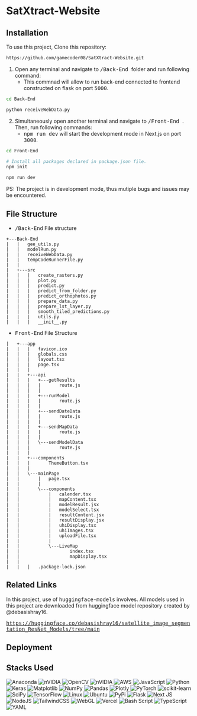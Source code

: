 # SatXtract-Website


## Installation

To use this project, Clone this repository:

```bash
https://github.com/gamecoder08/SatXtract-Website.git
```

1. Open any terminal and navigate to <kbd> /Back-End </kbd> folder and run following command:
    - This commnad will allow to run back-end connected to frontend constructed on flask on port <kbd>5000</kbd>.

```bash
cd Back-End

python receiveWebData.py
```

2. Simultaneously open another terminal and navigate to <kbd> /Front-End </kbd>. Then, run following commands:
    - <kbd>npm run dev</kbd> will start the development mode in Next.js on port <kbd>3000</kbd>.


```bash
cd Front-End

# Install all packages declared in package.json file.
npm init
```

```bash
npm run dev
```

PS: The project is in development mode, thus mutiple bugs and issues may be encountered.

## File Structure

- <kbd> /Back-End</kbd> File structure

```text
+---Back-End
|   |   gee_utils.py
|   |   modelRun.py
|   |   receiveWebData.py
|   |   tempCodeRunnerFile.py
|   |   
|   +---src
|   |   |   create_rasters.py
|   |   |   plot.py
|   |   |   predict.py
|   |   |   predict_from_folder.py
|   |   |   predict_orthophotos.py
|   |   |   prepare_data.py
|   |   |   prepare_lst_layer.py
|   |   |   smooth_tiled_predictions.py
|   |   |   utils.py
|   |   |   __init__.py

```

- <kbd>Front-End</kbd> File Structure

```text
|   +---app
|   |   |   favicon.ico
|   |   |   globals.css
|   |   |   layout.tsx
|   |   |   page.tsx
|   |   |   
|   |   +---api
|   |   |   +---getResults
|   |   |   |       route.js
|   |   |   |       
|   |   |   +---runModel
|   |   |   |       route.js
|   |   |   |       
|   |   |   +---sendDateData
|   |   |   |       route.js
|   |   |   |       
|   |   |   +---sendMapData
|   |   |   |       route.js
|   |   |   |       
|   |   |   \---sendModelData
|   |   |           route.js
|   |   |           
|   |   +---components
|   |   |       ThemeButton.tsx
|   |   |       
|   |   \---mainPage
|   |       |   page.tsx
|   |       |   
|   |       \---components
|   |           |   calender.tsx
|   |           |   mapContent.tsx
|   |           |   modelResult.jsx
|   |           |   modelSelect.tsx
|   |           |   resultContent.jsx
|   |           |   resultDisplay.jsx
|   |           |   uhiDisplay.tsx
|   |           |   uhiImages.tsx
|   |           |   uploadFile.tsx
|   |           |   
|   |           \---LiveMap
|   |                   index.tsx
|   |                   mapDisplay.tsx
|   |                   
|   |   |   .package-lock.json
```

## Related Links

In this project, use of <kbd>huggingface-models</kbd> involves. All models used in this project are downloaded from huggingface model repository created by @debasishray16.

<kbd>https://huggingface.co/debasishray16/satellite_image_segmentation_ResNet_Models/tree/main</kbd>
## Deployment

## Stacks Used

![Anaconda](https://img.shields.io/badge/Anaconda-%2344A833.svg?style=for-the-badge&logo=anaconda&logoColor=white)
![nVIDIA](https://img.shields.io/badge/cuda-000000.svg?style=for-the-badge&logo=nVIDIA&logoColor=green)
![OpenCV](https://img.shields.io/badge/opencv-%23white.svg?style=for-the-badge&logo=opencv&logoColor=white)
![nVIDIA](https://img.shields.io/badge/nVIDIA-%2376B900.svg?style=for-the-badge&logo=nVIDIA&logoColor=white)
![AWS](https://img.shields.io/badge/AWS-%23FF9900.svg?style=for-the-badge&logo=amazon-aws&logoColor=white)
![JavaScript](https://img.shields.io/badge/javascript-%23323330.svg?style=for-the-badge&logo=javascript&logoColor=%23F7DF1E)
![Python](https://img.shields.io/badge/python-3670A0?style=for-the-badge&logo=python&logoColor=ffdd54)
![Keras](https://img.shields.io/badge/Keras-%23D00000.svg?style=for-the-badge&logo=Keras&logoColor=white)
![Matplotlib](https://img.shields.io/badge/Matplotlib-%23ffffff.svg?style=for-the-badge&logo=Matplotlib&logoColor=black)
![NumPy](https://img.shields.io/badge/numpy-%23013243.svg?style=for-the-badge&logo=numpy&logoColor=white)
![Pandas](https://img.shields.io/badge/pandas-%23150458.svg?style=for-the-badge&logo=pandas&logoColor=white)
![Plotly](https://img.shields.io/badge/Plotly-%233F4F75.svg?style=for-the-badge&logo=plotly&logoColor=white)
![PyTorch](https://img.shields.io/badge/PyTorch-%23EE4C2C.svg?style=for-the-badge&logo=PyTorch&logoColor=white)
![scikit-learn](https://img.shields.io/badge/scikit--learn-%23F7931E.svg?style=for-the-badge&logo=scikit-learn&logoColor=white)
![SciPy](https://img.shields.io/badge/SciPy-%230C55A5.svg?style=for-the-badge&logo=scipy&logoColor=%white)
![TensorFlow](https://img.shields.io/badge/TensorFlow-%23FF6F00.svg?style=for-the-badge&logo=TensorFlow&logoColor=white)
![Linux](https://img.shields.io/badge/Linux-FCC624?style=for-the-badge&logo=linux&logoColor=black)
![Ubuntu](https://img.shields.io/badge/Ubuntu-E95420?style=for-the-badge&logo=ubuntu&logoColor=white)
![PyPi](https://img.shields.io/badge/pypi-%23ececec.svg?style=for-the-badge&logo=pypi&logoColor=1f73b7)
![Flask](https://img.shields.io/badge/flask-%23000.svg?style=for-the-badge&logo=flask&logoColor=white)
![Next JS](https://img.shields.io/badge/Next-black?style=for-the-badge&logo=next.js&logoColor=white)
![NodeJS](https://img.shields.io/badge/node.js-6DA55F?style=for-the-badge&logo=node.js&logoColor=white)
![TailwindCSS](https://img.shields.io/badge/tailwindcss-%2338B2AC.svg?style=for-the-badge&logo=tailwind-css&logoColor=white)
![WebGL](https://img.shields.io/badge/WebGL-990000?logo=webgl&logoColor=white&style=for-the-badge)
![Vercel](https://img.shields.io/badge/vercel-%23000000.svg?style=for-the-badge&logo=vercel&logoColor=white)
![Bash Script](https://img.shields.io/badge/bash_script-%23121011.svg?style=for-the-badge&logo=gnu-bash&logoColor=white)
![TypeScript](https://img.shields.io/badge/typescript-%23007ACC.svg?style=for-the-badge&logo=typescript&logoColor=white)
![YAML](https://img.shields.io/badge/yaml-%23ffffff.svg?style=for-the-badge&logo=yaml&logoColor=151515)

